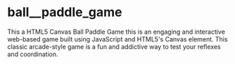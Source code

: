 # ball__paddle_game
This a HTML5 Canvas Ball Paddle Game this is an engaging and interactive web-based game built using JavaScript and HTML5's Canvas element. This classic arcade-style game is a fun and addictive way to test your reflexes and coordination.
